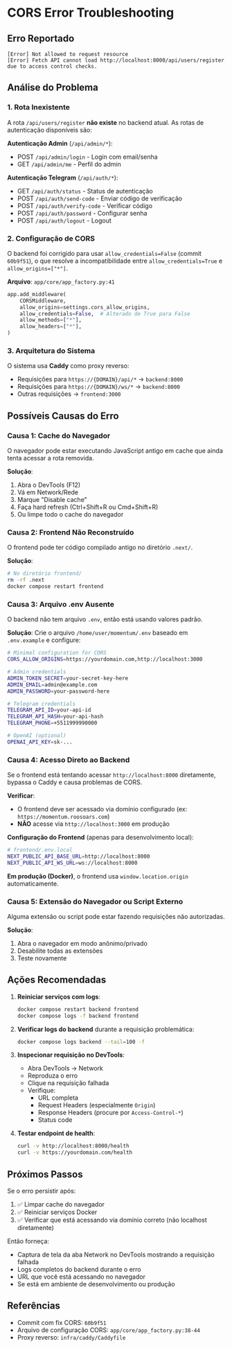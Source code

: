 # CORS Error Troubleshooting

## Erro Reportado

```
[Error] Not allowed to request resource
[Error] Fetch API cannot load http://localhost:8000/api/users/register due to access control checks.
```

## Análise do Problema

### 1. Rota Inexistente
A rota `/api/users/register` **não existe** no backend atual. As rotas de autenticação disponíveis são:

**Autenticação Admin** (`/api/admin/*`):
- POST `/api/admin/login` - Login com email/senha
- GET `/api/admin/me` - Perfil do admin

**Autenticação Telegram** (`/api/auth/*`):
- GET `/api/auth/status` - Status de autenticação
- POST `/api/auth/send-code` - Enviar código de verificação
- POST `/api/auth/verify-code` - Verificar código
- POST `/api/auth/password` - Configurar senha
- POST `/api/auth/logout` - Logout

### 2. Configuração de CORS
O backend foi corrigido para usar `allow_credentials=False` (commit `60b9f51`), o que resolve a incompatibilidade entre `allow_credentials=True` e `allow_origins=["*"]`.

**Arquivo**: `app/core/app_factory.py:41`
```python
app.add_middleware(
    CORSMiddleware,
    allow_origins=settings.cors_allow_origins,
    allow_credentials=False,  # Alterado de True para False
    allow_methods=["*"],
    allow_headers=["*"],
)
```

### 3. Arquitetura do Sistema
O sistema usa **Caddy** como proxy reverso:
- Requisições para `https://{DOMAIN}/api/*` → `backend:8000`
- Requisições para `https://{DOMAIN}/ws/*` → `backend:8000`
- Outras requisições → `frontend:3000`

## Possíveis Causas do Erro

### Causa 1: Cache do Navegador
O navegador pode estar executando JavaScript antigo em cache que ainda tenta acessar a rota removida.

**Solução**:
1. Abra o DevTools (F12)
2. Vá em Network/Rede
3. Marque "Disable cache"
4. Faça hard refresh (Ctrl+Shift+R ou Cmd+Shift+R)
5. Ou limpe todo o cache do navegador

### Causa 2: Frontend Não Reconstruído
O frontend pode ter código compilado antigo no diretório `.next/`.

**Solução**:
```bash
# No diretório frontend/
rm -rf .next
docker compose restart frontend
```

### Causa 3: Arquivo .env Ausente
O backend não tem arquivo `.env`, então está usando valores padrão.

**Solução**:
Crie o arquivo `/home/user/momentum/.env` baseado em `.env.example` e configure:

```bash
# Minimal configuration for CORS
CORS_ALLOW_ORIGINS=https://yourdomain.com,http://localhost:3000

# Admin credentials
ADMIN_TOKEN_SECRET=your-secret-key-here
ADMIN_EMAIL=admin@example.com
ADMIN_PASSWORD=your-password-here

# Telegram credentials
TELEGRAM_API_ID=your-api-id
TELEGRAM_API_HASH=your-api-hash
TELEGRAM_PHONE=+5511999990000

# OpenAI (optional)
OPENAI_API_KEY=sk-...
```

### Causa 4: Acesso Direto ao Backend
Se o frontend está tentando acessar `http://localhost:8000` diretamente, bypassa o Caddy e causa problemas de CORS.

**Verificar**:
- O frontend deve ser acessado via domínio configurado (ex: `https://momentum.roosoars.com`)
- **NÃO** acesse via `http://localhost:3000` em produção

**Configuração do Frontend** (apenas para desenvolvimento local):
```bash
# frontend/.env.local
NEXT_PUBLIC_API_BASE_URL=http://localhost:8000
NEXT_PUBLIC_API_WS_URL=ws://localhost:8000
```

**Em produção (Docker)**, o frontend usa `window.location.origin` automaticamente.

### Causa 5: Extensão do Navegador ou Script Externo
Alguma extensão ou script pode estar fazendo requisições não autorizadas.

**Solução**:
1. Abra o navegador em modo anônimo/privado
2. Desabilite todas as extensões
3. Teste novamente

## Ações Recomendadas

1. **Reiniciar serviços com logs**:
   ```bash
   docker compose restart backend frontend
   docker compose logs -f backend frontend
   ```

2. **Verificar logs do backend** durante a requisição problemática:
   ```bash
   docker compose logs backend --tail=100 -f
   ```

3. **Inspecionar requisição no DevTools**:
   - Abra DevTools → Network
   - Reproduza o erro
   - Clique na requisição falhada
   - Verifique:
     - URL completa
     - Request Headers (especialmente `Origin`)
     - Response Headers (procure por `Access-Control-*`)
     - Status code

4. **Testar endpoint de health**:
   ```bash
   curl -v http://localhost:8000/health
   curl -v https://yourdomain.com/health
   ```

## Próximos Passos

Se o erro persistir após:
1. ✅ Limpar cache do navegador
2. ✅ Reiniciar serviços Docker
3. ✅ Verificar que está acessando via domínio correto (não localhost diretamente)

Então forneça:
- Captura de tela da aba Network no DevTools mostrando a requisição falhada
- Logs completos do backend durante o erro
- URL que você está acessando no navegador
- Se está em ambiente de desenvolvimento ou produção

## Referências

- Commit com fix CORS: `60b9f51`
- Arquivo de configuração CORS: `app/core/app_factory.py:38-44`
- Proxy reverso: `infra/caddy/Caddyfile`
